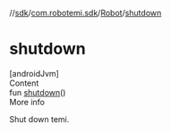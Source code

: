 //[sdk](../../../index.md)/[com.robotemi.sdk](../index.md)/[Robot](index.md)/[shutdown](shutdown.md)



# shutdown  
[androidJvm]  
Content  
fun [shutdown](shutdown.md)()  
More info  


Shut down temi.

  



